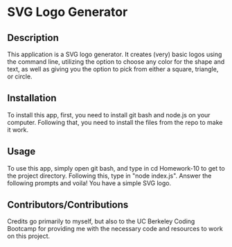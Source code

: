 # SVG Logo Generator

## Description
This application is a SVG logo generator. It creates (very) basic logos using the command line, utilizing the option to choose any color for the shape and text, as well as giving you the option to pick from either a square, triangle, or circle.

## Installation
To install this app, first, you need to install git bash and node.js on your computer. Following that, you need to install the files from the repo to make it work.

## Usage
To use this app, simply open git bash, and type in cd Homework-10 to get to the project directory. Following this, type in "node index.js". Answer the following prompts and voila! You have a simple SVG logo.

## Contributors/Contributions
Credits go primarily to myself, but also to the UC Berkeley Coding Bootcamp for providing me with the necessary code and resources to work on this project.
